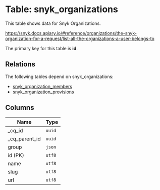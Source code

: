 # Table: snyk_organizations

This table shows data for Snyk Organizations.

https://snyk.docs.apiary.io/#reference/organizations/the-snyk-organization-for-a-request/list-all-the-organizations-a-user-belongs-to

The primary key for this table is **id**.

## Relations

The following tables depend on snyk_organizations:
  - [snyk_organization_members](snyk_organization_members.md)
  - [snyk_organization_provisions](snyk_organization_provisions.md)

## Columns

| Name          | Type          |
| ------------- | ------------- |
|_cq_id|`uuid`|
|_cq_parent_id|`uuid`|
|group|`json`|
|id (PK)|`utf8`|
|name|`utf8`|
|slug|`utf8`|
|url|`utf8`|